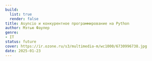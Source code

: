 ```yaml
---
build:
  list: true
  render: false
title: Asyncio и конкурентное программирование на Python
author: Мэтью Фаулер
genre:
- IT
status: future
cover: https://ir.ozone.ru/s3/multimedia-m/wc1000/6730996738.jpg
date: 2025-01-23
---
```


